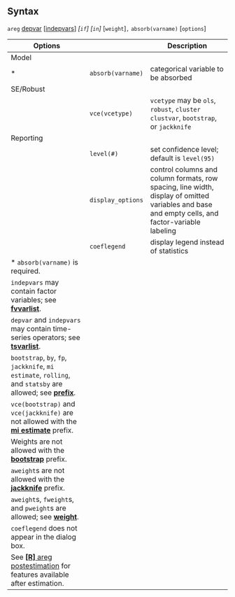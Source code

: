 ## Syntax

`areg`
[depvar](http://www.stata.com/help.cgi?depvar)
\[[indepvars](http://www.stata.com/help.cgi?indepvars)\]
_\[`if`\] \[`in`\]_ \[`weight`\]`,`
`absorb(varname)` \[`options`\]

| Options                                                                                                                                                                                    |                   | Description                                                                                                                                      |
|--------------------------------------------------------------------------------------------------------------------------------------------------------------------------------------------|-------------------|--------------------------------------------------------------------------------------------------------------------------------------------------|
| Model                                                                                                                                                                                      |                   |                                                                                                                                                  |
| \*                                                                                                                                                                                         | `absorb(varname)` | categorical variable to be absorbed                                                                                                              |
| SE/Robust                                                                                                                                                                                  |                   |                                                                                                                                                  |
|                                                                                                                                                                                            | `vce(vcetype)`    | `vcetype` may be `ols`, `robust`, `cluster clustvar`, `bootstrap`, or `jackknife`                                                              |
| Reporting                                                                                                                                                                                  |                   |                                                                                                                                                  |
|                                                                                                                                                                                            | `level(#)`        | set confidence level; default is `level(95)`                                                                                                     |
|                                                                                                                                                                                            | `display_options` | control columns and column formats, row spacing, line width, display of omitted variables and base and empty cells, and factor-variable labeling |
|                                                                                                                                                                                            | `coeflegend`      | display legend instead of statistics                                                                                                             |
| \* `absorb(varname)` is required.                                                                                                                                                          |                   |                                                                                                                                                  |
| `indepvars` may contain factor variables; see [<strong>fvvarlist</strong>](http://www.stata.com/help.cgi?fvvarlist).                                            |                   |                                                                                                                                                  |
| `depvar` and `indepvars` may contain time-series operators; see [<strong>tsvarlist</strong>](http://www.stata.com/help.cgi?tsvarlist).                          |                   |                                                                                                                                                  |
| `bootstrap`, `by`, `fp`, `jackknife`, `mi estimate`, `rolling`, and `statsby` are allowed; see [<strong>prefix</strong>](http://www.stata.com/help.cgi?prefix). |                   |                                                                                                                                                  |
| `vce(bootstrap)` and `vce(jackknife)` are not allowed with the [<strong>mi estimate</strong>](http://www.stata.com/help.cgi?mi%20estimate) prefix.              |                   |                                                                                                                                                  |
| Weights are not allowed with the [<strong>bootstrap</strong>](http://www.stata.com/help.cgi?bootstrap) prefix.                                                  |                   |                                                                                                                                                  |
| `aweight`s are not allowed with the [<strong>jackknife</strong>](http://www.stata.com/help.cgi?jackknife) prefix.                                               |                   |                                                                                                                                                  |
| `aweight`s, `fweight`s, and `pweight`s are allowed; see [<strong>weight</strong>](http://www.stata.com/help.cgi?weight).                                        |                   |                                                                                                                                                  |
| `coeflegend` does not appear in the dialog box.                                                                                                                                            |                   |                                                                                                                                                  |
| See [<strong>[R]</strong> areg postestimation](http://www.stata.com/help.cgi?areg_postestimation) for features available after estimation.                      |                   |                                                                                                                                                  |
